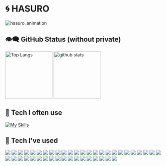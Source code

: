 # 🌀 HASURO
![hasuro_animation](https://github.com/inoren-ten/inoren-ten/assets/116473325/bbec643c-1bd2-4e78-b5b4-a2cff96157b6)

## 👁️‍🗨️ GitHub Status (without private)

<p align="left"> 
  <img alt="Top Langs" height="150px" src="https://github-readme-stats.vercel.app/api/top-langs/?username=inoren-ten&layout=compact&count_private=true&show_icons=true&theme=transparent&&hide=cmake,c%2B%2B" />
  <img alt="github stats" height="150px" src="https://github-readme-stats.vercel.app/api?username=inoren-ten&count_private=true&show_icons=true&show_icons=true&theme=transparent" />
</p>

## 🦾 Tech I often use

[![My Skills](https://skillicons.dev/icons?i=nextjs,react,flutter,rails,ts,js,dart,ruby&perline=)](https://skillicons.dev)

## 💪 Tech I've used

<p align="left">
  <a href="#"><img src="https://img.shields.io/badge/HTML-E34F26?style=flat&logo=html5&logoColor=white"/></a>
  <a href="#"><img src="https://img.shields.io/badge/CSS-1572B6?style=flat&logo=css3&logoColor=white"/></a>
  <a href="#"><img src="https://img.shields.io/badge/Sass-CC6699?style=flat&logo=sass&logoColor=white"/></a>
  <a href="#"><img src="https://img.shields.io/badge/Tailwind CSS-06B6D4?style=flat&logo=tailwindcss&logoColor=white"/></a>
  <a href="#"><img src="https://img.shields.io/badge/styled components-DB7093?style=flat&logo=styledcomponents&logoColor=white"/></a>
  <a href="#"><img src="https://img.shields.io/badge/JavaScript-F7DF1E?style=flat&logo=javascript&logoColor=white"/></a>
  <a href="#"><img src="https://img.shields.io/badge/TypeScript-3178C6?style=flat&logo=typescript&logoColor=white"/></a>
  <a href="#"><img src="https://img.shields.io/badge/Ruby-CC342D?style=flat&logo=ruby&logoColor=white"/></a>
  <a href="#"><img src="https://img.shields.io/badge/Dart-0175C2?style=flat&logo=dart&logoColor=white"/></a>
  <a href="#"><img src="https://img.shields.io/badge/Swift-F05138?style=flat&logo=swift&logoColor=white"/></a>
  <a href="#"><img src="https://img.shields.io/badge/C++-00599C?style=flat&logo=cplusplus&logoColor=white"/></a>
  <a href="#"><img src="https://img.shields.io/badge/React-61DAFB?style=flat&logo=react&logoColor=white"/></a>
  <a href="#"><img src="https://img.shields.io/badge/Next.js-000000?style=flat&logo=nextdotjs&logoColor=white"/></a>
  <a href="#"><img src="https://img.shields.io/badge/Astro-BC52EE?style=flat&logo=astro&logoColor=white"/></a>
  <a href="#"><img src="https://img.shields.io/badge/Flutter-02569B?style=flat&logo=flutter&logoColor=white"/></a>
  <a href="#"><img src="https://img.shields.io/badge/Ruby on Rails-D30001?style=flat&logo=rubyonrails&logoColor=white"/></a>
  <a href="#"><img src="https://img.shields.io/badge/MySQL-4479A1?style=flat&logo=mysql&logoColor=white"/></a>
  <a href="#"><img src="https://img.shields.io/badge/PostgreSQL-4169E1?style=flat&logo=postgresql&logoColor=white"/></a>
  <a href="#"><img src="https://img.shields.io/badge/Firebase-FFCA28?style=flat&logo=firebase&logoColor=white"/></a>
  <a href="#"><img src="https://img.shields.io/badge/Supabase-3FCF8E?style=flat&logo=supabase&logoColor=white"/></a>
  <a href="#"><img src="https://img.shields.io/badge/PlanetScale-000000?style=flat&logo=planetscale&logoColor=white"/></a>
  <a href="#"><img src="https://img.shields.io/badge/Prisma-2D3748?style=flat&logo=prisma&logoColor=white"/></a>
  <a href="#"><img src="https://img.shields.io/badge/Redux-764ABC?style=flat&logo=redux&logoColor=white"/></a>
  <a href="#"><img src="https://img.shields.io/badge/jQuery-0769AD?style=flat&logo=jquery&logoColor=white"/></a>
  <a href="#"><img src="https://img.shields.io/badge/p5.js-ED225D?style=flat&logo=p5dotjs&logoColor=white"/></a>
  <a href="#"><img src="https://img.shields.io/badge/Node.js-339933?style=flat&logo=nodedotjs&logoColor=white"/></a>
  <a href="#"><img src="https://img.shields.io/badge/npm-CB3837?style=flat&logo=npm&logoColor=white"/></a>
  <a href="#"><img src="https://img.shields.io/badge/webpack-8DD6F9?style=flat&logo=webpack&logoColor=white"/></a>
  <a href="#"><img src="https://img.shields.io/badge/rollup.js-EC4A3F?style=flat&logo=rollupdotjs&logoColor=white"/></a>
  <a href="#"><img src="https://img.shields.io/badge/babel-F9DC3E?style=flat&logo=babel&logoColor=white"/></a>
  <a href="#"><img src="https://img.shields.io/badge/eslint-4B32C3?style=flat&logo=eslint&logoColor=white"/></a>
  <a href="#"><img src="https://img.shields.io/badge/prettier-F7B93E?style=flat&logo=prettier&logoColor=white"/></a>
  <a href="#"><img src="https://img.shields.io/badge/Biome-60A5FA?style=flat&logo=biome&logoColor=white"/></a>
  <a href="#"><img src="https://img.shields.io/badge/Git-F05032?style=flat&logo=git&logoColor=white"/></a>
  <a href="#"><img src="https://img.shields.io/badge/GitHub-181717?style=flat&logo=github&logoColor=white"/></a>
  <a href="#"><img src="https://img.shields.io/badge/Illustrator-FF9A00?style=flat&logo=adobeillustrator&logoColor=white"/></a>
  <a href="#"><img src="https://img.shields.io/badge/Premire Pro-9999FF?style=flat&logo=adobepremierepro&logoColor=white"/></a>
  <a href="#"><img src="https://img.shields.io/badge/After Effects-9999FF?style=flat&logo=adobeaftereffects&logoColor=white"/></a>
  <a href="#"><img src="https://img.shields.io/badge/Canva-00C4CC?style=flat&logo=canva&logoColor=white"/></a>
  <a href="#"><img src="https://img.shields.io/badge/Blender-E87D0D?style=flat&logo=blender&logoColor=white"/></a>
  <a href="#"><img src="https://img.shields.io/badge/VSCode-007ACC?style=flat&logo=visualstudiocode&logoColor=white"/></a>
  <a href="#"><img src="https://img.shields.io/badge/Vim-019733?style=flat&logo=vim&logoColor=white"/></a>
  <a href="#"><img src="https://img.shields.io/badge/Xcode-147EFB?style=flat&logo=xcode&logoColor=white"/></a>
</p>
